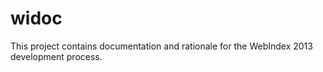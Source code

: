widoc
=====

This project contains documentation and rationale for the WebIndex 2013 development process.
